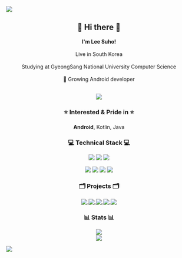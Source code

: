 <img src="https://capsule-render.vercel.app/api?type=waving&color=93A9D1&section=header&height=200&text=Lee Suho&fontColor=black&fontSize=50&fontAlignY=30"/>

<h2 align="center">👋 Hi there 👋</h2>
<p align="center">
  <b>I'm Lee Suho!</b></br></br>
  Live in South Korea</br></br>
  Studying at GyeongSang National University Computer Science</br></br>
  🌱 Growing Android developer</br></br>
</p>

<p align="center">
<a href="https://github.com/leesh96"><img src="https://hits.seeyoufarm.com/api/count/incr/badge.svg?url=https%3A%2F%2Fgithub.com%2Fleesh96&count_bg=%238BD951&title_bg=%236E6E6E&icon=github.svg&icon_color=%23FFFFFF&title=Hits%21&edge_flat=false"/></a>
</p>

<h3 align="center">⭐ Interested & Pride in ⭐</h3>
<p align="center"><b>Android</b>, Kotlin, Java

<h3 align="center">💻 Technical Stack 💻</h3>
<p align="center">
  <!--
  <b>I'm skilled at</b></br>
  -->
  <img src="https://img.shields.io/badge/Android-3DDC84?style=flat-square&logo=Android&logoColor=white"/>
  <img src="https://img.shields.io/badge/Kotlin-0095D5?style=flat-square&logo=Kotlin&logoColor=white"/>
  <img src="https://img.shields.io/badge/Java-007396?style=flat-square&logo=Java&logoColor=white"/>
</p>
<p align="center">
  <!--
  <b>I've used at least once</b></br>
  -->
  <img src="https://img.shields.io/badge/Python-3776AB?style=flat-square&logo=Python&logoColor=white"/>
  <img src="https://img.shields.io/badge/PHP-777BB4?style=flat-square&logo=PHP&logoColor=white"/>
  <img src="https://img.shields.io/badge/MySQL-4479A1?style=flat-square&logo=MySQL&logoColor=white"/>
  <img src="https://img.shields.io/badge/Firebase-FFCA28?style=flat-square&logo=Firebase&logoColor=black"/>
</p>

<!--
<h3 align="center">📧 Reach me! 📧</h3>
<p align="center">
  <a href="https://velog.io/@dev_suho"><img src="https://img.shields.io/badge/Tech%20Blog-11B48A?style=flat-square&logo=Vimeo&logoColor=white"/></a>
  <a href="suho2718@gmail.com"><img src="https://img.shields.io/badge/Gmail-D14836?style=flat-square&logo=Gmail&logoColor=white&link=suho2718@gmail.com"/></a>
  <a href="https://www.instagram.com/dev_suho/"><img src="https://img.shields.io/badge/Instagram-E4405F?style=flat-square&logo=Instagram&logoColor=white&link=https://www.instagram.com/dev_suho"/></a></br>
  <a href="https://github.com/leesh96"><img src="https://hits.seeyoufarm.com/api/count/incr/badge.svg?url=https%3A%2F%2Fgithub.com%2Fleesh96&count_bg=%238BD951&title_bg=%236E6E6E&icon=github.svg&icon_color=%23FFFFFF&title=Hits%21&edge_flat=false"/></a>
</p>
-->

<h3 align="center">🗂 Projects 🗂</h3>
<p align="center">
<a href="https://github.com/PeopleAndService/BBasPassenger-Android">
  <img align="center" src="https://github-readme-stats.vercel.app/api/pin/?username=PeopleAndService&repo=BBasPassenger-Android&hide_border=true&border_radius=10&theme=blueberry&show_owner=false" />
</a>
<a href="https://github.com/Dynamic-LAB/sinsungo_android">
  <img align="center" src="https://github-readme-stats.vercel.app/api/pin/?username=Dynamic-LAB&repo=sinsungo_android&hide_border=true&border_radius=10&theme=blueberry&show_owner=false" />
</a>
<a href="https://github.com/Yg323/app_anima">
  <img align="center" src="https://github-readme-stats.vercel.app/api/pin/?username=Yg323&repo=app_anima&hide_border=true&border_radius=10&theme=blueberry&show_owner=false" />
</a>
<a href="https://github.com/leesh96/Memorythm">
  <img align="center" src="https://github-readme-stats.vercel.app/api/pin/?username=leesh96&repo=Memorythm&hide_border=true&border_radius=10&theme=blueberry&show_owner=false" />
</a>
<a href="https://github.com/leesh96/Petlog">
  <img align="center" src="https://github-readme-stats.vercel.app/api/pin/?username=leesh96&repo=Petlog&hide_border=true&border_radius=10&theme=blueberry&show_owner=false" />
</a>
</p>

<h3 align="center">📊 Stats 📊</h3>
<p align="center">
  <img src="https://github-readme-stats.vercel.app/api?username=leesh96&theme=blueberry&show_icons=true&hide_border=true&count_private=true&border_radius=10&line_height=25&include_all_commits=true"/></br>
  <!--
  <img src="https://github-readme-stats.vercel.app/api/top-langs/?username=leesh96&theme=blueberry&layout=compact&hide_border=true&border_radius=10"/>
  -->
  <a href="https://solved.ac/suho2718">
    <img src="http://mazassumnida.wtf/api/pastel/generate_badge?boj=suho2718"/>
  </a>
</p>

<img src="https://capsule-render.vercel.app/api?type=waving&color=93A9D1&section=footer&height=200"/>
